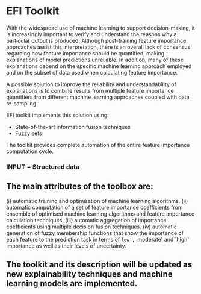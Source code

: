 # EFI Toolkit

With the widespread use of machine learning to support decision-making, it is increasingly important to verify and understand the reasons why a particular output is produced. Although post-training feature importance approaches assist this interpretation, there is an overall lack of consensus regarding how feature importance should be quantified, making explanations of model predictions unreliable. In addition, many of these explanations depend on the specific machine learning approach employed and on the subset of data used when calculating feature importance.

A possible solution to improve the reliability and understandability of explanations is to combine results from multiple feature importance quantifiers from different machine learning approaches coupled with data re-sampling. 

EFI toolkit implements this solution using:
- State-of-the-art information fusion techniques
- Fuzzy sets

The toolkit provides complete automation of the entire feature importance computation cycle. 

### INPUT = Structured data


## The main attributes of the toolbox are: 
(i) automatic training and optimisation of machine learning algorithms.
(ii) automatic computation of a set of feature importance coefficients from ensemble of optimised machine learning algorithms and feature importance calculation techniques.
(iii) automatic aggregation of importance coefficients using multiple decision fusion techniques.
(iv) automatic generation of fuzzy membership functions that show the importance of each feature to the prediction task in terms of `low', `moderate' and `high' importance as well as their levels of uncertainty.


## The toolkit and its description will be updated as new explainability techniques and machine learning models are implemented.

